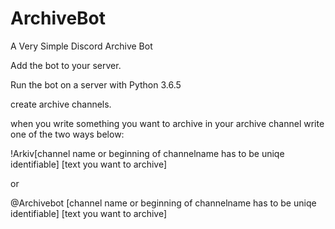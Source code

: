 # ArchiveBot
A Very Simple Discord Archive Bot

Add the bot to your server.

Run the bot on a server with Python 3.6.5

create archive channels.

when you write something you want to archive in your archive channel write one of the two ways below:

!Arkiv[channel name or beginning of channelname has to be uniqe identifiable] [text you want to archive]

or

@Archivebot [channel name or beginning of channelname has to be uniqe identifiable] [text you want to archive]
